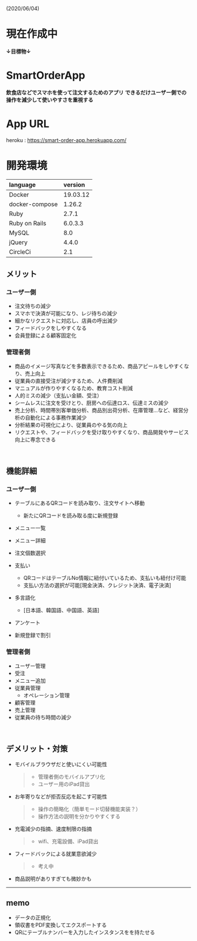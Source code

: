 (2020/06/04)

# 現在作成中


**↓目標物↓**

# SmartOrderApp
**飲食店などでスマホを使って注文するためのアプリ**
**できるだけユーザー側での操作を減少して使いやすさを重視する**

# App URL
  heroku : https://smart-order-app.herokuapp.com/

# 開発環境

|language|version|
|:--------|:-------|
|Docker|19.03.12|
|docker-compose|1.26.2|
|Ruby|2.7.1|
|Ruby on Rails|6.0.3.3|
|MySQL|8.0|
|jQuery|4.4.0|
|CircleCi|2.1|

## メリット

### ユーザー側
  - 注文待ちの減少
  - スマホで決済が可能になり、レジ待ちの減少
  - 細かなリクエストに対応し、店員の呼出減少
  - フィードバックをしやすくなる
  - 会員登録による顧客固定化

### 管理者側
  - 商品のイメージ写真などを多数表示できるため、商品アピールをしやすくなり、売上向上
  - 従業員の直接受注が減少するため、人件費削減
  - マニュアルが作りやすくなるため、教育コスト削減
  - 人的ミスの減少（支払い金額、受注）
  - シームレスに注文を受けとり、厨房への伝達ロス、伝達ミスの減少
  - 売上分析、時間帯別客単価分析、商品別出荷分析、在庫管理...など、経営分析の自動化による事務作業減少
  - 分析結果の可視化により、従業員のやる気の向上
  - リクエストや、フィードバックを受け取りやすくなり、商品開発やサービス向上に専念できる
<br>

## 機能詳細

### ユーザー側
  - テーブルにあるQRコードを読み取り、注文サイトへ移動
    - 新たにQRコードを読み取る度に新規登録

  - メニュー一覧
  - メニュー詳細
  - 注文個数選択
  - 支払い
    - QRコードはテーブルNo情報に紐付いているため、支払いも紐付け可能
    - 支払い方法の選択が可能[現金決済、クレジット決済、電子決済]
  - 多言語化
    - [日本語、韓国語、中国語、英語]
  - アンケート
  - 新規登録で割引

### 管理者側
  - ユーザー管理
  - 受注
  - メニュー追加
  - 従業員管理
    - オペレーション管理
  - 顧客管理
  - 売上管理
  - 従業員の待ち時間の減少
  <!-- - 情報共有 -->
  <!-- - 伝票共有 -->
<br>

## デメリット・対策

  - モバイルブラウザだと使いにくい可能性
    > - 管理者側のモバイルアプリ化
    > - ユーザー用のiPad貸出
  - お年寄りなどが拒否反応を起こす可能性
    > - 操作の簡略化（簡単モード切替機能実装？）
    > - 操作方法の説明を分かりやすくする
  - 充電減少の指摘、速度制限の指摘
    > - wifi、充電設備、iPad貸出
  - フィードバックによる就業意欲減少
    > - 考え中
  - 商品説明がありすぎても微妙かも





---

## memo
- データの正規化
- 領収書をPDF変換してエクスポートする
- QRにテーブルナンバーを入力したインスタンスをを持たせる
